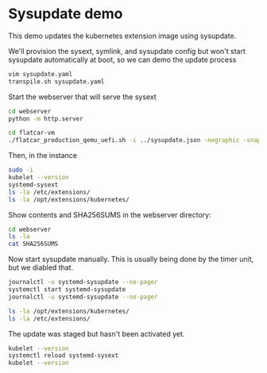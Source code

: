 # Sysupdate demo

This demo updates the kubernetes extension image using sysupdate.

We'll provision the sysext, symlink, and sysupdate config but won't start
sysupdate automatically at boot, so we can demo the update process

```bash
vim sysupdate.yaml
transpile.sh sysupdate.yaml
```

Start the webserver that will serve the sysext
```bash
cd webserver
python -m http.server
```

```bash
cd flatcar-vm
./flatcar_production_qemu_uefi.sh -i ../sysupdate.json -nographic -snapshot
```

Then, in the instance
```bash
sudo -i
kubelet --version
systemd-sysext
ls -la /etc/extensions/
ls -la /opt/extensions/kubernetes/
```

Show contents and SHA256SUMS in the webserver directory:
```bash
cd webserver
ls -la
cat SHA256SUMS
```

Now start sysupdate manually.
This is usually being done by the timer unit, but we diabled that.
```bash
journalctl -u systemd-sysupdate --no-pager
systemctl start systemd-sysupdate
journalctl -u systemd-sysupdate --no-pager

ls -la /opt/extensions/kubernetes/
ls -la /etc/extensions/
```

The update was staged but hasn't been activated yet.
```bash
kubelet --version
systemctl reload systemd-sysext
kubelet --version
```
